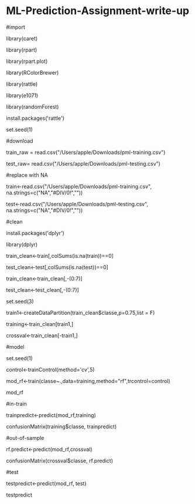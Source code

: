 # ML-Prediction-Assignment-write-up

#import

library(caret)

library(rpart)

library(rpart.plot)

library(RColorBrewer)

library(rattle)

library(e1071)

library(randomForest)

install.packages('rattle')

set.seed(1) 

#download

train_raw = read.csv("/Users/apple/Downloads/pml-training.csv")

test_raw= read.csv("/Users/apple/Downloads/pml-testing.csv") 

#replace with NA

train<-read.csv("/Users/apple/Downloads/pml-training.csv", na.strings=c("NA","#DIV/0!",""))

test<-read.csv("/Users/apple/Downloads/pml-testing.csv", na.strings=c("NA","#DIV/0!",""))

#clean

install.packages('dplyr')

library(dplyr)

train_clean<-train[,colSums(is.na(train))==0] 

test_clean<-test[,colSums(is.na(test))==0]

train_clean<-train_clean[,-(0:7)]

test_clean<-test_clean[,-(0:7)]

set.seed(3)

train1<-createDataPartition(train_clean$classe,p=0.75,list = F)

training<-train_clean[train1,]

crossval<-train_clean[-train1,]

#model

set.seed(1)

control<-trainControl(method='cv',5)

mod_rf<-train(classe~.,data=training,method="rf",trcontrol=control)

mod_rf

#in-train

trainpredict<-predict(mod_rf,training)

confusionMatrix(training$classe, trainpredict)

#out-of-sample

rf.predict<-predict(mod_rf,crossval)

confusionMatrix(crossval$classe, rf.predict)

#test

testpredict<-predict(mod_rf, test)

testpredict

